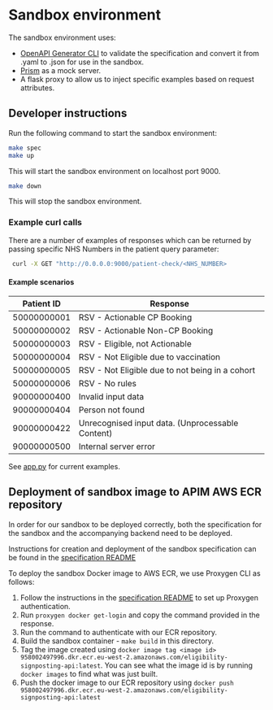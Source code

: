 # Sandbox environment

The sandbox environment uses:

* [OpenAPI Generator CLI](https://github.com/OpenAPITools/openapi-generator-cli) to validate the specification and convert it from .yaml to .json for use in the sandbox.
* [Prism](https://stoplight.io/open-source/prism) as a mock server.
* A flask proxy to allow us to inject specific examples based on request attributes.

## Developer instructions

Run the following command to start the sandbox environment:

```bash
make spec
make up
```

This will start the sandbox environment on localhost port 9000.

```bash
make down
```

This will stop the sandbox environment.

### Example curl calls

There are a number of examples of responses which can be returned by passing specific NHS Numbers in the patient query parameter:

```bash
 curl -X GET "http://0.0.0.0:9000/patient-check/<NHS_NUMBER>
```

#### Example scenarios

| Patient ID   | Response                                         |
|--------------|--------------------------------------------------|
| 50000000001  | RSV - Actionable CP Booking                      |
| 50000000002  | RSV - Actionable Non-CP Booking                  |
| 50000000003  | RSV - Eligible, not Actionable                   |
| 50000000004  | RSV - Not Eligible due to vaccination            |
| 50000000005  | RSV - Not Eligible due to not being in a cohort  |
| 50000000006  | RSV - No rules                                   |
| 90000000400  | Invalid input data                               |
| 90000000404  | Person not found                                 |
| 90000000422  | Unrecognised input data. (Unprocessable Content) |
| 90000000500  | Internal server error                            |

See [app.py](app.py) for current examples.

## Deployment of sandbox image to APIM AWS ECR repository

In order for our sandbox to be deployed correctly, both the specification for the sandbox and the accompanying backend
need to be deployed.

Instructions for creation and deployment of the sandbox specification can be found in the [specification README](/specification/README.md)

To deploy the sandbox Docker image to AWS ECR, we use Proxygen CLI as follows:

1. Follow the instructions in the [specification README](/specification/README.md) to set up Proxygen authentication.
2. Run `proxygen docker get-login` and copy the command provided in the response.
3. Run the command to authenticate with our ECR repository.
4. Build the sandbox container - `make build` in this directory.
5. Tag the image created using `docker image tag <image id> 958002497996.dkr.ecr.eu-west-2.amazonaws.com/eligibility-signposting-api:latest`. You
   can see what the image id is by running `docker images` to find what was just built.
6. Push the docker image to our ECR repository using `docker push 958002497996.dkr.ecr.eu-west-2.amazonaws.com/eligibility-signposting-api:latest`
